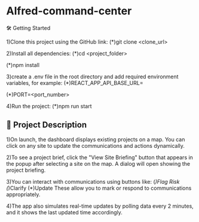 # Alfred-command-center
🛠️ Getting Started

1)Clone this project using the GitHub link:
(*)git clone <clone_url>

2)Install all dependencies:
(*)cd <project_folder>

(*)npm install

3)create a .env file in the root directory and add required environment variables, for example:
(*)REACT_APP_API_BASE_URL=<url>

(*)PORT=<port_number>

4)Run the project:
(*)npm run start

## 📌 Project Description
1)On launch, the dashboard displays existing projects on a map.
You can click on any site to update the communications and actions dynamically.

2)To see a project brief, click the "View Site Briefing" button that appears in the popup after selecting a site on the map.
A dialog will open showing the project briefing.

3)You can interact with communications using buttons like:
(*)Flag Risk
(*)Clarify
(*)Update
These allow you to mark or respond to communications appropriately.

4)The app also simulates real-time updates by polling data every 2 minutes, and it shows the last updated time accordingly.

